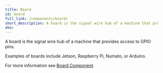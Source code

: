 ```yaml
---
title: Board
id: board
full_link: /components/board/
short_description: A board is the signal wire hub of a machine that provides access to GPIO pins.
aka:
---
```


A board is the signal wire hub of a machine that provides access to GPIO pins.

Examples of boards include Jetson, Raspberry Pi, Numato, or Arduino.

For more information see [Board Component](/components/board/).
